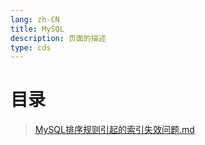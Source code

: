 ```yaml
---
lang: zh-CN  
title: MySQL  
description: 页面的描述  
type: cds  
---
```



# 目录

> [MySQL排序规则引起的索引失效问题.md](MySQL排序规则引起的索引失效问题.md)  


<Comment></Comment>